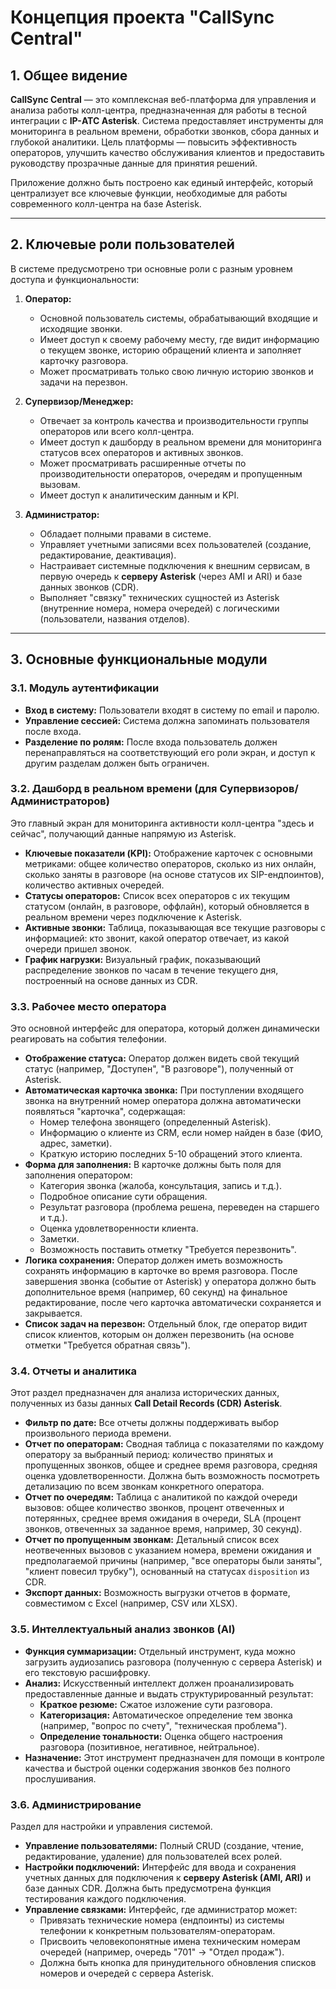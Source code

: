 # Концепция проекта "CallSync Central"

## 1. Общее видение

**CallSync Central** — это комплексная веб-платформа для управления и анализа работы колл-центра, предназначенная для работы в тесной интеграции с **IP-АТС Asterisk**. Система предоставляет инструменты для мониторинга в реальном времени, обработки звонков, сбора данных и глубокой аналитики. Цель платформы — повысить эффективность операторов, улучшить качество обслуживания клиентов и предоставить руководству прозрачные данные для принятия решений.

Приложение должно быть построено как единый интерфейс, который централизует все ключевые функции, необходимые для работы современного колл-центра на базе Asterisk.

---

## 2. Ключевые роли пользователей

В системе предусмотрено три основные роли с разным уровнем доступа и функциональности:

1.  **Оператор:**
    *   Основной пользователь системы, обрабатывающий входящие и исходящие звонки.
    *   Имеет доступ к своему рабочему месту, где видит информацию о текущем звонке, историю обращений клиента и заполняет карточку разговора.
    *   Может просматривать только свою личную историю звонков и задачи на перезвон.

2.  **Супервизор/Менеджер:**
    *   Отвечает за контроль качества и производительности группы операторов или всего колл-центра.
    *   Имеет доступ к дашборду в реальном времени для мониторинга статусов всех операторов и активных звонков.
    *   Может просматривать расширенные отчеты по производительности операторов, очередям и пропущенным вызовам.
    *   Имеет доступ к аналитическим данным и KPI.

3.  **Администратор:**
    *   Обладает полными правами в системе.
    *   Управляет учетными записями всех пользователей (создание, редактирование, деактивация).
    *   Настраивает системные подключения к внешним сервисам, в первую очередь к **серверу Asterisk** (через AMI и ARI) и базе данных звонков (CDR).
    *   Выполняет "связку" технических сущностей из Asterisk (внутренние номера, номера очередей) с логическими (пользователи, названия отделов).

---

## 3. Основные функциональные модули

### 3.1. Модуль аутентификации

*   **Вход в систему:** Пользователи входят в систему по email и паролю.
*   **Управление сессией:** Система должна запоминать пользователя после входа.
*   **Разделение по ролям:** После входа пользователь должен перенаправляться на соответствующий его роли экран, и доступ к другим разделам должен быть ограничен.

### 3.2. Дашборд в реальном времени (для Супервизоров/Администраторов)

Это главный экран для мониторинга активности колл-центра "здесь и сейчас", получающий данные напрямую из Asterisk.

*   **Ключевые показатели (KPI):** Отображение карточек с основными метриками: общее количество операторов, сколько из них онлайн, сколько заняты в разговоре (на основе статусов их SIP-ендпоинтов), количество активных очередей.
*   **Статусы операторов:** Список всех операторов с их текущим статусом (онлайн, в разговоре, оффлайн), который обновляется в реальном времени через подключение к Asterisk.
*   **Активные звонки:** Таблица, показывающая все текущие разговоры с информацией: кто звонит, какой оператор отвечает, из какой очереди пришел звонок.
*   **График нагрузки:** Визуальный график, показывающий распределение звонков по часам в течение текущего дня, построенный на основе данных из CDR.

### 3.3. Рабочее место оператора

Это основной интерфейс для оператора, который должен динамически реагировать на события телефонии.

*   **Отображение статуса:** Оператор должен видеть свой текущий статус (например, "Доступен", "В разговоре"), полученный от Asterisk.
*   **Автоматическая карточка звонка:** При поступлении входящего звонка на внутренний номер оператора должна автоматически появляться "карточка", содержащая:
    *   Номер телефона звонящего (определенный Asterisk).
    *   Информацию о клиенте из CRM, если номер найден в базе (ФИО, адрес, заметки).
    *   Краткую историю последних 5-10 обращений этого клиента.
*   **Форма для заполнения:** В карточке должны быть поля для заполнения оператором:
    *   Категория звонка (жалоба, консультация, запись и т.д.).
    *   Подробное описание сути обращения.
    *   Результат разговора (проблема решена, переведен на старшего и т.д.).
    *   Оценка удовлетворенности клиента.
    *   Заметки.
    *   Возможность поставить отметку "Требуется перезвонить".
*   **Логика сохранения:** Оператор должен иметь возможность сохранять информацию в карточке во время разговора. После завершения звонка (событие от Asterisk) у оператора должно быть дополнительное время (например, 60 секунд) на финальное редактирование, после чего карточка автоматически сохраняется и закрывается.
*   **Список задач на перезвон:** Отдельный блок, где оператор видит список клиентов, которым он должен перезвонить (на основе отметки "Требуется обратная связь").

### 3.4. Отчеты и аналитика

Этот раздел предназначен для анализа исторических данных, полученных из базы данных **Call Detail Records (CDR) Asterisk**.

*   **Фильтр по дате:** Все отчеты должны поддерживать выбор произвольного периода времени.
*   **Отчет по операторам:** Сводная таблица с показателями по каждому оператору за выбранный период: количество принятых и пропущенных звонков, общее и среднее время разговора, средняя оценка удовлетворенности. Должна быть возможность посмотреть детализацию по всем звонкам конкретного оператора.
*   **Отчет по очередям:** Таблица с аналитикой по каждой очереди вызовов: общее количество звонков, процент отвеченных и потерянных, среднее время ожидания в очереди, SLA (процент звонков, отвеченных за заданное время, например, 30 секунд).
*   **Отчет по пропущенным звонкам:** Детальный список всех неотвеченных вызовов с указанием номера, времени ожидания и предполагаемой причины (например, "все операторы были заняты", "клиент повесил трубку"), основанный на статусах `disposition` из CDR.
*   **Экспорт данных:** Возможность выгрузки отчетов в формате, совместимом с Excel (например, CSV или XLSX).

### 3.5. Интеллектуальный анализ звонков (AI)

*   **Функция суммаризации:** Отдельный инструмент, куда можно загрузить аудиозапись разговора (полученную с сервера Asterisk) и его текстовую расшифровку.
*   **Анализ:** Искусственный интеллект должен проанализировать предоставленные данные и выдать структурированный результат:
    *   **Краткое резюме:** Сжатое изложение сути разговора.
    *   **Категоризация:** Автоматическое определение тем звонка (например, "вопрос по счету", "техническая проблема").
    *   **Определение тональности:** Оценка общего настроения разговора (позитивное, негативное, нейтральное).
*   **Назначение:** Этот инструмент предназначен для помощи в контроле качества и быстрой оценки содержания звонков без полного прослушивания.

### 3.6. Администрирование

Раздел для настройки и управления системой.

*   **Управление пользователями:** Полный CRUD (создание, чтение, редактирование, удаление) для пользователей всех ролей.
*   **Настройки подключений:** Интерфейс для ввода и сохранения учетных данных для подключения к **серверу Asterisk (AMI, ARI)** и базе данных CDR. Должна быть предусмотрена функция тестирования каждого подключения.
*   **Управление связками:** Интерфейс, где администратор может:
    *   Привязать технические номера (ендпоинты) из системы телефонии к конкретным пользователям-операторам.
    *   Присвоить человекопонятные имена техническим номерам очередей (например, очередь "701" -> "Отдел продаж").
    *   Должна быть кнопка для принудительного обновления списков номеров и очередей с сервера Asterisk.
